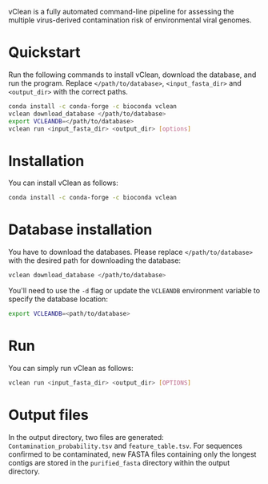 vClean is a fully automated command-line pipeline for assessing the multiple virus-derived contamination risk of environmental viral genomes.

# Quickstart
Run the following commands to install vClean, download the database, and run the program.
Replace `</path/to/database>`, `<input_fasta_dir>` and `<output_dir>` with the correct paths.
```bash
conda install -c conda-forge -c bioconda vclean
vclean download_database </path/to/database>
export VCLEANDB=</path/to/database>
vclean run <input_fasta_dir> <output_dir> [options]
```

# Installation
You can install vClean as follows:
```bash
conda install -c conda-forge -c bioconda vclean
```

# Database installation
You have to download the databases.
Please replace `</path/to/database>` with the desired path for downloading the database:
```bash
vclean download_database </path/to/database>
```

You'll need to use the `-d` flag or update the `VCLEANDB` environment variable to specify the database location:
```bash
export VCLEANDB=<path/to/database>
```

# Run
You can simply run vClean as follows:
```bash
vclean run <input_fasta_dir> <output_dir> [OPTIONS]
```

# Output files
In the output directory, two files are generated: `Contamination_probability.tsv` and `feature_table.tsv`. For sequences confirmed to be contaminated, new FASTA files containing only the longest contigs are stored in the `purified_fasta` directory within the output directory.

